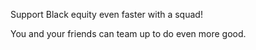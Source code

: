 Support Black equity even faster with a squad!

You and your friends can team up to do even more good.

